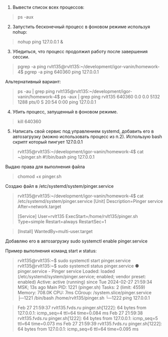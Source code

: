 1. Вывести список всех процессов:
> ps -aux

2. Запустить бесконечный процесс в фоновом режиме используя nohup:
> nohup ping 127.0.0.1 &

3. Убедиться, что процесс продолжил работу после завершения сессии.

> pgrep -a ping
> rvlt135@rvlt135:~/development/igor-vanin/homework-4$ pgrep -a ping
> 640360 ping 127.0.0.1

Альтернативный вариант:
> ps -au | grep ping
> rvlt135@rvlt135:~/development/igor-vanin/homework-4$ ps -aux | grep ping
> rvlt135   640360  0.0  0.0   5132  1288 pts/0    S    20:54   0:00 ping 127.0.0.1

4. Убить процесс, запущенный в фоновом режиме. 
> kill 640360

5. Написать свой сервис под управлением systemd, добавить его в автозагрузку (можно использовать процесс из п.2).
Использую bash скрипт который пингует 127.0.0.1
> rvlt135@rvlt135:~/development/igor-vanin/homework-4$ cat ~/pinger.sh 
> #!/bin/bash
> ping 127.0.0.1

Выдаю права для выполнения файла
> chomod +x pinger.sh

Создаю файл в /etc/systemd/system/pinger.service
> rvlt135@rvlt135:~/development/igor-vanin/homework-4$ cat /etc/systemd/system/pinger.service 
> [Unit]
> Description=Pinger service
> After=network.target
>
> [Service]
> User=rvlt135
> ExecStart=/home/rvlt135/pinger.sh
> Type=simple
> Restart=always
> RestartSec=1

> [Install]
> WantedBy=multi-user.target

Добавляю его в автозагрузку 
sudo systemctl enable pinger.service

Пример выполнения команд start и status:
> rvlt135@rvlt135:~$ sudo systemctl start pinger.service
>rvlt135@rvlt135:~$ sudo systemctl status pinger.service
> ● pinger.service - Pinger service
>      Loaded: loaded (/etc/systemd/system/pinger.service; enabled; vendor preset: enabled)
>      Active: active (running) since Tue 2024-02-27 21:59:34 MSK; 13s ago
>    Main PID: 1221 (pinger.sh)
>      Tasks: 2 (limit: 4559)
>     Memory: 708.0K
>        CPU: 7ms
>     CGroup: /system.slice/pinger.service
>             ├─1221 /bin/bash /home/rvlt135/pinger.sh
>             └─1222 ping 127.0.0.1

> Feb 27 21:59:37 rvlt135.fvds.ru pinger.sh[1222]: 64 bytes from 127.0.0.1: icmp_seq=4 ttl=64 time=0.084 ms
> Feb 27 21:59:38 rvlt135.fvds.ru pinger.sh[1222]: 64 bytes from 127.0.0.1: icmp_seq=5 ttl=64 time=0.073 ms
> Feb 27 21:59:39 rvlt135.fvds.ru pinger.sh[1222]: 64 bytes from 127.0.0.1: icmp_seq=6 ttl=64 time=0.095 ms
